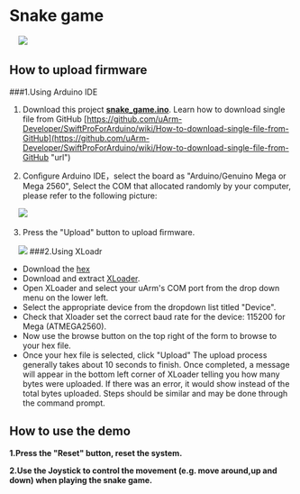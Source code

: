 # Snake game

&nbsp;&nbsp;&nbsp;&nbsp;![](https://github.com/uArm-Developer/Controller/blob/master/scene_demo/snake_game/image/Poster.jpg)
 
## How to upload firmware
###1.Using Arduino IDE
1. Download this project [**snake_game.ino**](src/). 
   Learn how to download single file from GitHub [https://github.com/uArm-Developer/SwiftProForArduino/wiki/How-to-download-single-file-from-GitHub](https://github.com/uArm-Developer/SwiftProForArduino/wiki/How-to-download-single-file-from-GitHub "url")

2. Conﬁgure Arduino IDE，select the board as "Arduino/Genuino Mega or Mega 2560", Select the COM that allocated randomly by your computer, please refer to the following picture:

&nbsp;&nbsp;&nbsp;&nbsp;![](https://github.com/uArm-Developer/Controller/blob/master/scene_demo/snake_game/image/tool_set.jpg)

3. Press the "Upload" button to upload ﬁrmware.

&nbsp;&nbsp;&nbsp;&nbsp;![](https://github.com/uArm-Developer/Controller/blob/master/scene_demo/snake_game/image/upload.jpg)
###2.Using XLoadr
* Download the [hex](hex/)
* Download and extract [XLoader](http://xloader.russemotto.com/XLoader.zip).
* Open XLoader and select your uArm's COM port from the drop down menu on the lower left.
* Select the appropriate device from the dropdown list titled "Device".
* Check that Xloader set the correct baud rate for the device: 115200 for Mega (ATMEGA2560).
* Now use the browse button on the top right of the form to browse to your hex file.
* Once your hex file is selected, click "Upload"
The upload process generally takes about 10 seconds to finish. Once completed, a message will appear in the bottom left corner of XLoader telling you how many bytes were uploaded. If there was an error, it would show instead of the total bytes uploaded. Steps should be similar and may be done through the command prompt.

## How to use the demo

**1.Press the "Reset" button, reset the system.**

**2.Use the Joystick to control the movement (e.g. move around,up and down) when playing the snake game.**